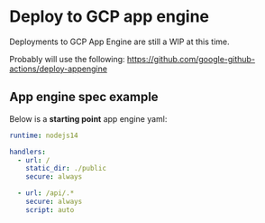 # Deploy to GCP app engine

Deployments to GCP App Engine are still a WIP at this time.

Probably will use the following:
<https://github.com/google-github-actions/deploy-appengine>

## App engine spec example

Below is a **starting point** app engine yaml:

```yaml
runtime: nodejs14

handlers:
  - url: /
    static_dir: ./public
    secure: always

  - url: /api/.*
    secure: always
    script: auto
```
